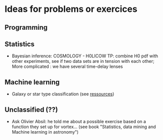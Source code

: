 # Ideas for problems or exercices

## Programming

## Statistics

- Bayesian inference: COSMOLOGY - H0LICOW TP: combine H0 pdf with other experiments, see
  if two data sets are in tension with each other; More complicated : we have several time-delay
  lenses

## Machine learning

- Galaxy or star type classification (see [ressources](./ressources.md))

## Unclassified (??)

- Ask Olivier Absil: he told me about a possible exercise based on a function they set up for vortex...
  (see book "Statistics, data mining and Machine learning in astronomy")

